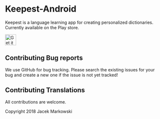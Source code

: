 # Keepest-Android
Keepest is a language learning app for creating personalized dictionaries.
Currently available on the Play store.

<a href="https://play.google.com/store/apps/details?id=is.jacek.markowski.dictionary.keepest&hl=en"><img alt="Get it on Google Play" src="https://play.google.com/intl/en_us/badges/images/generic/en-play-badge.png" height=36px /></a>

## Contributing Bug reports
We use GitHub for bug tracking. Please search the existing issues for your bug and create a new one if the issue is not yet tracked!

## Contributing Translations
All contributions are welcome.

Copyright 2018 Jacek Markowski

